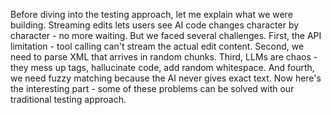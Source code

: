 Before diving into the testing approach, let me explain what we were building. Streaming edits lets users see AI code changes character by character - no more waiting. But we faced several challenges. First, the API limitation - tool calling can't stream the actual edit content. Second, we need to parse XML that arrives in random chunks. Third, LLMs are chaos - they mess up tags, hallucinate code, add random whitespace. And fourth, we need fuzzy matching because the AI never gives exact text. Now here's the interesting part - some of these problems can be solved with our traditional testing approach.